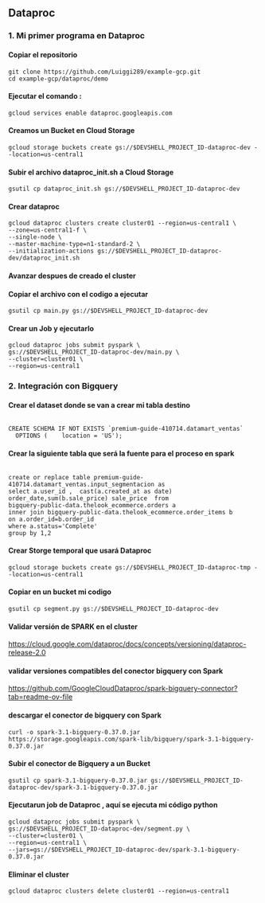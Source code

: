 
## Dataproc

### 1. Mi primer programa en Dataproc

#### Copiar el repositorio 
```
git clone https://github.com/Luiggi289/example-gcp.git  
cd example-gcp/dataproc/demo
```

#### Ejecutar el comando :
```
gcloud services enable dataproc.googleapis.com
```

#### Creamos un Bucket en Cloud Storage
```
gcloud storage buckets create gs://$DEVSHELL_PROJECT_ID-dataproc-dev --location=us-central1
```
#### Subir el archivo dataproc_init.sh a Cloud Storage
```
gsutil cp dataproc_init.sh gs://$DEVSHELL_PROJECT_ID-dataproc-dev
```

#### Crear dataproc 
```
gcloud dataproc clusters create cluster01 --region=us-central1 \
--zone=us-central1-f \
--single-node \
--master-machine-type=n1-standard-2 \
--initialization-actions gs://$DEVSHELL_PROJECT_ID-dataproc-dev/dataproc_init.sh
```




#### Avanzar despues de creado el cluster

#### Copiar el archivo con el codigo a ejecutar
```
gsutil cp main.py gs://$DEVSHELL_PROJECT_ID-dataproc-dev
```

#### Crear un Job y ejecutarlo

```
gcloud dataproc jobs submit pyspark \
gs://$DEVSHELL_PROJECT_ID-dataproc-dev/main.py \
--cluster=cluster01 \
--region=us-central1 
```


### 2. Integración con Bigquery


#### Crear el dataset donde se van a crear mi tabla destino
```

CREATE SCHEMA IF NOT EXISTS `premium-guide-410714.datamart_ventas` 
  OPTIONS (    location = 'US'); 

```

#### Crear la siguiente tabla que será la fuente para el proceso en spark
```

create or replace table premium-guide-410714.datamart_ventas.input_segmentacion as
select a.user_id ,  cast(a.created_at as date) order_date,sum(b.sale_price) sale_price  from 
bigquery-public-data.thelook_ecommerce.orders a
inner join bigquery-public-data.thelook_ecommerce.order_items b 
on a.order_id=b.order_id
where a.status='Complete'
group by 1,2

```
#### Crear Storge temporal que usará Dataproc
```
gcloud storage buckets create gs://$DEVSHELL_PROJECT_ID-dataproc-tmp --location=us-central1
```
#### Copiar en un bucket mi codigo 
```
gsutil cp segment.py gs://$DEVSHELL_PROJECT_ID-dataproc-dev
```

#### Validar versión de SPARK en el cluster

https://cloud.google.com/dataproc/docs/concepts/versioning/dataproc-release-2.0

#### validar versiones compatibles del conector bigquery con Spark

https://github.com/GoogleCloudDataproc/spark-bigquery-connector?tab=readme-ov-file

#### descargar el conector  de bigquery con Spark 

```
curl -o spark-3.1-bigquery-0.37.0.jar https://storage.googleapis.com/spark-lib/bigquery/spark-3.1-bigquery-0.37.0.jar
```

#### Subir el conector de Bigquery a un Bucket
```
gsutil cp spark-3.1-bigquery-0.37.0.jar gs://$DEVSHELL_PROJECT_ID-dataproc-dev/spark-3.1-bigquery-0.37.0.jar
```

#### Ejecutarun job de Dataproc , aquí se ejecuta mi código python 
```
gcloud dataproc jobs submit pyspark \
gs://$DEVSHELL_PROJECT_ID-dataproc-dev/segment.py \
--cluster=cluster01 \
--region=us-central1 \
--jars=gs://$DEVSHELL_PROJECT_ID-dataproc-dev/spark-3.1-bigquery-0.37.0.jar
```


#### Eliminar el cluster
```
gcloud dataproc clusters delete cluster01 --region=us-central1
```


